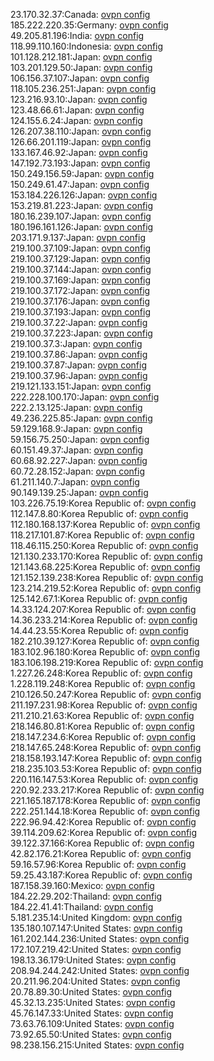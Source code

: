 23.170.32.37:Canada: [ovpn config](vpn/23_170_32_37.ovpn)  
185.222.220.35:Germany: [ovpn config](vpn/185_222_220_35.ovpn)  
49.205.81.196:India: [ovpn config](vpn/49_205_81_196.ovpn)  
118.99.110.160:Indonesia: [ovpn config](vpn/118_99_110_160.ovpn)  
101.128.212.181:Japan: [ovpn config](vpn/101_128_212_181.ovpn)  
103.201.129.50:Japan: [ovpn config](vpn/103_201_129_50.ovpn)  
106.156.37.107:Japan: [ovpn config](vpn/106_156_37_107.ovpn)  
118.105.236.251:Japan: [ovpn config](vpn/118_105_236_251.ovpn)  
123.216.93.10:Japan: [ovpn config](vpn/123_216_93_10.ovpn)  
123.48.66.61:Japan: [ovpn config](vpn/123_48_66_61.ovpn)  
124.155.6.24:Japan: [ovpn config](vpn/124_155_6_24.ovpn)  
126.207.38.110:Japan: [ovpn config](vpn/126_207_38_110.ovpn)  
126.66.201.119:Japan: [ovpn config](vpn/126_66_201_119.ovpn)  
133.167.46.92:Japan: [ovpn config](vpn/133_167_46_92.ovpn)  
147.192.73.193:Japan: [ovpn config](vpn/147_192_73_193.ovpn)  
150.249.156.59:Japan: [ovpn config](vpn/150_249_156_59.ovpn)  
150.249.61.47:Japan: [ovpn config](vpn/150_249_61_47.ovpn)  
153.184.226.126:Japan: [ovpn config](vpn/153_184_226_126.ovpn)  
153.219.81.223:Japan: [ovpn config](vpn/153_219_81_223.ovpn)  
180.16.239.107:Japan: [ovpn config](vpn/180_16_239_107.ovpn)  
180.196.161.126:Japan: [ovpn config](vpn/180_196_161_126.ovpn)  
203.171.9.137:Japan: [ovpn config](vpn/203_171_9_137.ovpn)  
219.100.37.109:Japan: [ovpn config](vpn/219_100_37_109.ovpn)  
219.100.37.129:Japan: [ovpn config](vpn/219_100_37_129.ovpn)  
219.100.37.144:Japan: [ovpn config](vpn/219_100_37_144.ovpn)  
219.100.37.169:Japan: [ovpn config](vpn/219_100_37_169.ovpn)  
219.100.37.172:Japan: [ovpn config](vpn/219_100_37_172.ovpn)  
219.100.37.176:Japan: [ovpn config](vpn/219_100_37_176.ovpn)  
219.100.37.193:Japan: [ovpn config](vpn/219_100_37_193.ovpn)  
219.100.37.22:Japan: [ovpn config](vpn/219_100_37_22.ovpn)  
219.100.37.223:Japan: [ovpn config](vpn/219_100_37_223.ovpn)  
219.100.37.3:Japan: [ovpn config](vpn/219_100_37_3.ovpn)  
219.100.37.86:Japan: [ovpn config](vpn/219_100_37_86.ovpn)  
219.100.37.87:Japan: [ovpn config](vpn/219_100_37_87.ovpn)  
219.100.37.96:Japan: [ovpn config](vpn/219_100_37_96.ovpn)  
219.121.133.151:Japan: [ovpn config](vpn/219_121_133_151.ovpn)  
222.228.100.170:Japan: [ovpn config](vpn/222_228_100_170.ovpn)  
222.2.13.125:Japan: [ovpn config](vpn/222_2_13_125.ovpn)  
49.236.225.85:Japan: [ovpn config](vpn/49_236_225_85.ovpn)  
59.129.168.9:Japan: [ovpn config](vpn/59_129_168_9.ovpn)  
59.156.75.250:Japan: [ovpn config](vpn/59_156_75_250.ovpn)  
60.151.49.37:Japan: [ovpn config](vpn/60_151_49_37.ovpn)  
60.68.92.227:Japan: [ovpn config](vpn/60_68_92_227.ovpn)  
60.72.28.152:Japan: [ovpn config](vpn/60_72_28_152.ovpn)  
61.211.140.7:Japan: [ovpn config](vpn/61_211_140_7.ovpn)  
90.149.139.25:Japan: [ovpn config](vpn/90_149_139_25.ovpn)  
103.226.75.19:Korea Republic of: [ovpn config](vpn/103_226_75_19.ovpn)  
112.147.8.80:Korea Republic of: [ovpn config](vpn/112_147_8_80.ovpn)  
112.180.168.137:Korea Republic of: [ovpn config](vpn/112_180_168_137.ovpn)  
118.217.101.87:Korea Republic of: [ovpn config](vpn/118_217_101_87.ovpn)  
118.46.115.250:Korea Republic of: [ovpn config](vpn/118_46_115_250.ovpn)  
121.130.233.170:Korea Republic of: [ovpn config](vpn/121_130_233_170.ovpn)  
121.143.68.225:Korea Republic of: [ovpn config](vpn/121_143_68_225.ovpn)  
121.152.139.238:Korea Republic of: [ovpn config](vpn/121_152_139_238.ovpn)  
123.214.219.52:Korea Republic of: [ovpn config](vpn/123_214_219_52.ovpn)  
125.142.67.1:Korea Republic of: [ovpn config](vpn/125_142_67_1.ovpn)  
14.33.124.207:Korea Republic of: [ovpn config](vpn/14_33_124_207.ovpn)  
14.36.233.214:Korea Republic of: [ovpn config](vpn/14_36_233_214.ovpn)  
14.44.23.55:Korea Republic of: [ovpn config](vpn/14_44_23_55.ovpn)  
182.210.39.127:Korea Republic of: [ovpn config](vpn/182_210_39_127.ovpn)  
183.102.96.180:Korea Republic of: [ovpn config](vpn/183_102_96_180.ovpn)  
183.106.198.219:Korea Republic of: [ovpn config](vpn/183_106_198_219.ovpn)  
1.227.26.248:Korea Republic of: [ovpn config](vpn/1_227_26_248.ovpn)  
1.228.119.248:Korea Republic of: [ovpn config](vpn/1_228_119_248.ovpn)  
210.126.50.247:Korea Republic of: [ovpn config](vpn/210_126_50_247.ovpn)  
211.197.231.98:Korea Republic of: [ovpn config](vpn/211_197_231_98.ovpn)  
211.210.21.63:Korea Republic of: [ovpn config](vpn/211_210_21_63.ovpn)  
218.146.80.81:Korea Republic of: [ovpn config](vpn/218_146_80_81.ovpn)  
218.147.234.6:Korea Republic of: [ovpn config](vpn/218_147_234_6.ovpn)  
218.147.65.248:Korea Republic of: [ovpn config](vpn/218_147_65_248.ovpn)  
218.158.193.147:Korea Republic of: [ovpn config](vpn/218_158_193_147.ovpn)  
218.235.103.53:Korea Republic of: [ovpn config](vpn/218_235_103_53.ovpn)  
220.116.147.53:Korea Republic of: [ovpn config](vpn/220_116_147_53.ovpn)  
220.92.233.217:Korea Republic of: [ovpn config](vpn/220_92_233_217.ovpn)  
221.165.187.178:Korea Republic of: [ovpn config](vpn/221_165_187_178.ovpn)  
222.251.144.18:Korea Republic of: [ovpn config](vpn/222_251_144_18.ovpn)  
222.96.94.42:Korea Republic of: [ovpn config](vpn/222_96_94_42.ovpn)  
39.114.209.62:Korea Republic of: [ovpn config](vpn/39_114_209_62.ovpn)  
39.122.37.166:Korea Republic of: [ovpn config](vpn/39_122_37_166.ovpn)  
42.82.176.21:Korea Republic of: [ovpn config](vpn/42_82_176_21.ovpn)  
59.16.57.96:Korea Republic of: [ovpn config](vpn/59_16_57_96.ovpn)  
59.25.43.187:Korea Republic of: [ovpn config](vpn/59_25_43_187.ovpn)  
187.158.39.160:Mexico: [ovpn config](vpn/187_158_39_160.ovpn)  
184.22.29.202:Thailand: [ovpn config](vpn/184_22_29_202.ovpn)  
184.22.41.41:Thailand: [ovpn config](vpn/184_22_41_41.ovpn)  
5.181.235.14:United Kingdom: [ovpn config](vpn/5_181_235_14.ovpn)  
135.180.107.147:United States: [ovpn config](vpn/135_180_107_147.ovpn)  
161.202.144.236:United States: [ovpn config](vpn/161_202_144_236.ovpn)  
172.107.219.42:United States: [ovpn config](vpn/172_107_219_42.ovpn)  
198.13.36.179:United States: [ovpn config](vpn/198_13_36_179.ovpn)  
208.94.244.242:United States: [ovpn config](vpn/208_94_244_242.ovpn)  
20.211.96.204:United States: [ovpn config](vpn/20_211_96_204.ovpn)  
20.78.89.30:United States: [ovpn config](vpn/20_78_89_30.ovpn)  
45.32.13.235:United States: [ovpn config](vpn/45_32_13_235.ovpn)  
45.76.147.33:United States: [ovpn config](vpn/45_76_147_33.ovpn)  
73.63.76.109:United States: [ovpn config](vpn/73_63_76_109.ovpn)  
73.92.65.50:United States: [ovpn config](vpn/73_92_65_50.ovpn)  
98.238.156.215:United States: [ovpn config](vpn/98_238_156_215.ovpn)  
